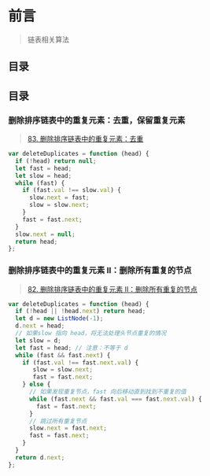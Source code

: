 
# 前言


>  链表相关算法



## 目录
<!-- toc -->
 ## 目录 

### 删除排序链表中的重复元素：去重，保留重复元素

> [83. 删除排序链表中的重复元素：去重](/post/lma0n2ot66.html)

```javascript
var deleteDuplicates = function (head) {
  if (!head) return null;
  let fast = head;
  let slow = head;
  while (fast) {
    if (fast.val !== slow.val) {
      slow.next = fast;
      slow = slow.next;
    }
    fast = fast.next;
  }
  slow.next = null;
  return head;
};
```

### 删除排序链表中的重复元素 II：删除所有重复的节点

> [82. 删除排序链表中的重复元素 II：删除所有重复的节点](/post/g5i6b374qp.html)

```javascript
var deleteDuplicates = function (head) {
  if (!head || !head.next) return head;
  let d = new ListNode(-1);
  d.next = head;
  // 如果slow 指向 head，将无法处理头节点重复的情况
  let slow = d; 
  let fast = head; // 注意：不等于 d
  while (fast && fast.next) {
    if (fast.val !== fast.next.val) {
       slow = slow.next;
       fast = fast.next;
    } else {
      // 如果发现重复节点，fast 向后移动直到找到不重复的值
      while (fast.next && fast.val === fast.next.val) {
        fast = fast.next;
      }
      // 跳过所有重复节点
      slow.next = fast.next;
      fast = fast.next;
    }
  }
  return d.next;
};
```

